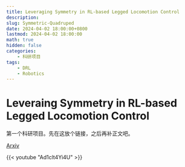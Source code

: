 ```yaml
---
title: Leveraging Symmetry in RL-based Legged Locomotion Control
description: 
slug: Symmetric-Quadruped
date: 2024-04-02 18:00:00+0800
lastmod: 2024-04-02 18:00:00
math: true
hidden: false
categories:
    - 科研项目
tags:
    - DRL
    - Robotics
---
```


# Leveraing Symmetry in RL-based Legged Locomotion Control

第一个科研项目。先在这放个链接，之后再补正文吧。

[Arxiv](https://arxiv.org/abs/2403.17320v2)

{{< youtube "Ad1clt4Yi4U" >}}